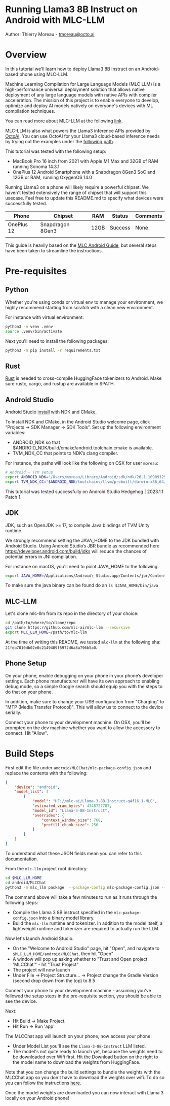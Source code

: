 # Running Llama3 8B Instruct on Android with MLC-LLM

Author: Thierry Moreau - tmoreau@octo.ai

# Overview
In this tutorial we'll learn how to deploy Llama3 8B Instruct on an Android-based phone using MLC-LLM.

Machine Learning Compilation for Large Language Models (MLC LLM) is a high-performance universal deployment solution that allows native deployment of any large language models with native APIs with compiler acceleration. The mission of this project is to enable everyone to develop, optimize and deploy AI models natively on everyone's devices with ML compilation techniques.

You can read more about MLC-LLM at the following [link](https://github.com/mlc-ai/mlc-llm).

MLC-LLM is also what powers the Llama3 inference APIs provided by [OctoAI](https://octo.ai/). You can use OctoAI for your Llama3 cloud-based inference needs by trying out the examples under the [following path](../../../llama_api_providers/OctoAI_API_examples/).

This tutorial was tested with the following setup:
* MacBook Pro 16 inch from 2021 with Apple M1 Max and 32GB of RAM running Sonoma 14.3.1
* OnePlus 12 Android Smartphone with a Snapdragon 8Gen3 SoC and 12GB or RAM, running OxygenOS 14.0

Running Llama3 on a phone will likely require a powerful chipset. We haven't tested extensively the range of chipset that will support this usecase. Feel free to update this README.md to specify what devices were successfully tested.

| Phone      | Chipset          | RAM  | Status  | Comments |
|------------|------------------|------|---------|----------|
| OnePlus 12 | Snapdragon 8Gen3 | 12GB | Success | None     |
|            |                  |      |         |          |

This guide is heavily based on the [MLC Android Guide](https://llm.mlc.ai/docs/deploy/android.html), but several steps have been taken to streamline the instructions.

# Pre-requisites

## Python

Whether you're using conda or virtual env to manage your environment, we highly recommend starting from scratch with a clean new environment.

For instance with virtual environment:
```bash
python3 -m venv .venv
source .venv/bin/activate
```

Next you'll need to install the following packages:
```bash
python3 -m pip install -r requirements.txt
```

## Rust

[Rust](https://www.rust-lang.org/tools/install) is needed to cross-compile HuggingFace tokenizers to Android.
Make sure rustc, cargo, and rustup are available in $PATH.


## Android Studio

Android Studio [install](https://developer.android.com/studio) with NDK and CMake.

To install NDK and CMake, in the Android Studio welcome page, click “Projects → SDK Manager → SDK Tools”. Set up the following environment variables:

* ANDROID_NDK so that $ANDROID_NDK/build/cmake/android.toolchain.cmake is available.
* TVM_NDK_CC that points to NDK’s clang compiler.

For instance, the paths will look like the following on OSX for user `moreau`:
```bash
# Android + TVM setup
export ANDROID_NDK="/Users/moreau/Library/Android/sdk/ndk/26.1.10909125"
export TVM_NDK_CC="$ANDROID_NDK/toolchains/llvm/prebuilt/darwin-x86_64/bin/aarch64-linux-android24-clang"
```

This tutorial was tested successfully on Android Studio Hedgehog | 2023.1.1 Patch 1.

## JDK

JDK, such as OpenJDK >= 17, to compile Java bindings of TVM Unity runtime.

We strongly recommend setting the JAVA_HOME to the JDK bundled with Android Studio. Using Android Studio’s JBR bundle as recommended here https://developer.android.com/build/jdks will reduce the chances of potential errors in JNI compilation.

For instance on macOS, you'll need to point JAVA_HOME to the following.

```bash
export JAVA_HOME=/Applications/Android\ Studio.app/Contents/jbr/Contents/Home
```

To make sure the java binary can be found do an `ls $JAVA_HOME/bin/java`

## MLC-LLM

Let's clone mlc-llm from its repo in the directory of your choice:

```bash
cd /path/to/where/to/clone/repo
git clone https://github.com/mlc-ai/mlc-llm --recursive
export MLC_LLM_HOME=/path/to/mlc-llm
```

At the time of writing this README, we tested `mlc-llm` at the following sha: `21feb7010db02e0c2149489f5972d6a8a796b5a0`.

## Phone Setup

On your phone, enable debugging on your phone in your phone’s developer settings. Each phone manufacturer will have its own approach to enabling debug mode, so a simple Google search should equip you with the steps to do that on your phone.

In addition, make sure to change your USB configuration from "Charging" to "MTP (Media Transfer Protocol)". This will allow us to connect to the device serially.

Connect your phone to your development machine. On OSX, you'll be prompted on the dev machine whether you want to allow the accessory to connect. Hit "Allow".

# Build Steps

First edit the file under `android/MLCChat/mlc-package-config.json` and replace the contents with the following:

```json
{
    "device": "android",
    "model_list": [
        {
            "model": "HF://mlc-ai/Llama-3-8B-Instruct-q4f16_1-MLC",
            "estimated_vram_bytes": 4348727787,
            "model_id": "Llama-3-8B-Instruct",
            "overrides": {
                "context_window_size": 768,
                "prefill_chunk_size": 256
            }
        }
    ]
}
```

To understand what these JSON fields mean you can refer to this [documentation](https://llm.mlc.ai/docs/deploy/android.html#step-2-build-runtime-and-model-libraries).


From the `mlc-llm` project root directory:

```bash
cd $MLC_LLM_HOME
cd android/MLCChat
python3 -m mlc_llm package  --package-config mlc-package-config.json --output dist
```

The command above will take a few minutes to run as it runs through the following steps:

* Compile the Llama 3 8B instruct specified in the `mlc-package-config.json` into a binary model library.
* Build the `mlc-llm` runtime and tokenizer. In addition to the model itself, a lightweight runtime and tokenizer are required to actually run the LLM.

Now let's launch Android Studio.

* On the "Welcome to Android Studio" page, hit "Open", and navigate to `$MLC_LLM_HOME/android/MLCChat`, then hit "Open"
* A window will pop up asking whether to "Trust and Open project 'MLCChat'" - hit "Trust Project"
* The project will now launch
* Under File -> Project Structure... -> Project change the Gradle Version (second drop down from the top) to 8.5

Connect your phone to your development machine - assuming you've followed the setup steps in the pre-requisite section, you should be able to see the device.

Next:

* Hit Build -> Make Project.
* Hit Run -> Run 'app'

The MLCChat app will launch on your phone, now access your phone:

* Under Model List you'll see the `Llama-3-8B-Instruct` LLM listed.
* The model's not quite ready to launch yet, because the weights need to be downloaded over Wifi first. Hit the Download button on the right to the model name to download the weights from HuggingFace.

Note that you can change the build settings to bundle the weights with the MLCChat app so you don't have to download the weights over wifi. To do so you can follow the instructions [here](https://llm.mlc.ai/docs/deploy/android.html#bundle-model-weights).

Once the model weights are downloaded you can now interact with Llama 3 locally on your Android phone!